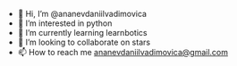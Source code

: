 - 👋 Hi, I’m @ananevdaniilvadimovica
- 👀 I’m interested in python
- 🌱 I’m currently learning learnbotics
- 💞️ I’m looking to collaborate on stars
- 📫 How to reach me ananevdaniilvadimovica@gmail.com

<!---
ananevdaniilvadimovica/ananevdaniilvadimovica is a ✨ special ✨ repository because its `README.md` (this file) appears on your GitHub profile.
You can click the Preview link to take a look at your changes.
--->
